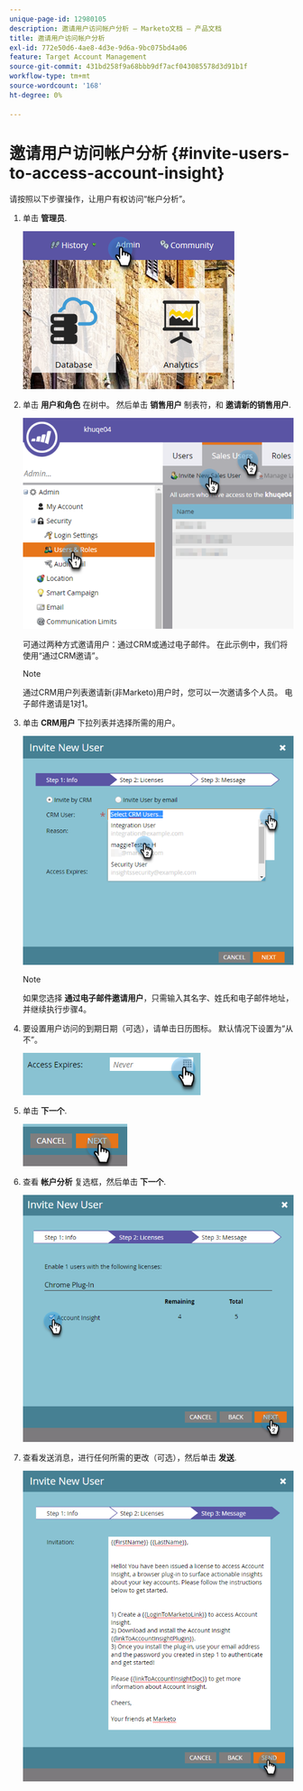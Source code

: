 ```yaml
---
unique-page-id: 12980105
description: 邀请用户访问帐户分析 — Marketo文档 — 产品文档
title: 邀请用户访问帐户分析
exl-id: 772e50d6-4ae8-4d3e-9d6a-9bc075bd4a06
feature: Target Account Management
source-git-commit: 431bd258f9a68bbb9df7acf043085578d3d91b1f
workflow-type: tm+mt
source-wordcount: '168'
ht-degree: 0%

---
```


# 邀请用户访问帐户分析 {#invite-users-to-access-account-insight}

请按照以下步骤操作，让用户有权访问“帐户分析”。

1. 单击 **管理员**.

   ![](assets/admin-1.png)

1. 单击 **用户和角色** 在树中。 然后单击 **销售用户** 制表符，和 **邀请新的销售用户**.

   ![](assets/two-6.png)

   可通过两种方式邀请用户：通过CRM或通过电子邮件。 在此示例中，我们将使用“通过CRM邀请”。

   >[!NOTE]
   >
   >通过CRM用户列表邀请新(非Marketo)用户时，您可以一次邀请多个人员。 电子邮件邀请是1对1。

1. 单击 **CRM用户** 下拉列表并选择所需的用户。

   ![](assets/three-5.png)

   >[!NOTE]
   >
   >如果您选择 **通过电子邮件邀请用户**，只需输入其名字、姓氏和电子邮件地址，并继续执行步骤4。

1. 要设置用户访问的到期日期（可选），请单击日历图标。 默认情况下设置为“从不”。

   ![](assets/four-5.png)

1. 单击 **下一个**.

   ![](assets/five-5.png)

1. 查看 **帐户分析** 复选框，然后单击 **下一个**.

   ![](assets/six-3.png)

1. 查看发送消息，进行任何所需的更改（可选），然后单击 **发送**.

   ![](assets/seven-2.png)
